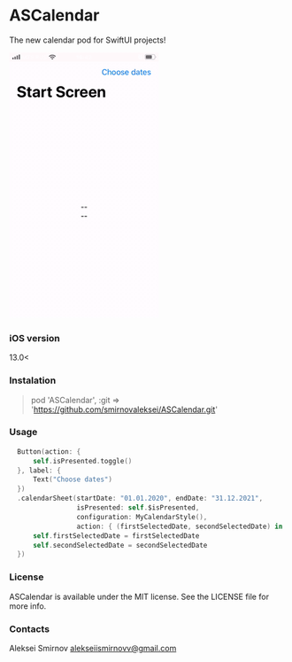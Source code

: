 # ASCalendar
The new calendar pod for SwiftUI projects!

![](https://github.com/smirnovaleksei/ASCalendar/blob/master/video-calendar.gif)
### iOS version 
13.0<

### Instalation
> pod 'ASCalendar', :git => 'https://github.com/smirnovaleksei/ASCalendar.git'
### Usage

```swift
  Button(action: {
      self.isPresented.toggle()
  }, label: {
      Text("Choose dates")
  })
  .calendarSheet(startDate: "01.01.2020", endDate: "31.12.2021",
                 isPresented: self.$isPresented,
                 configuration: MyCalendarStyle(),
                 action: { (firstSelectedDate, secondSelectedDate) in
      self.firstSelectedDate = firstSelectedDate
      self.secondSelectedDate = secondSelectedDate
  })
```

### License
ASCalendar is available under the MIT license. See the LICENSE file for more info.

### Contacts

Aleksei Smirnov
alekseiismirnovv@gmail.com
